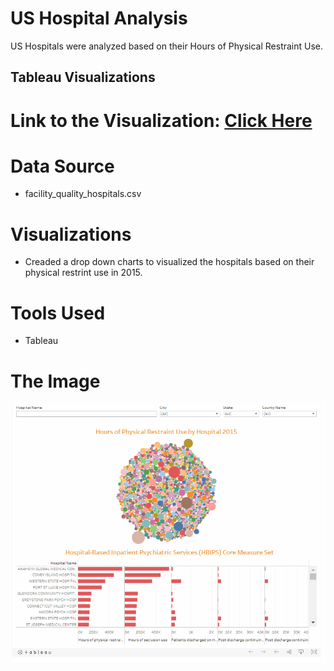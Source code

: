 # US Hospital Analysis

US Hospitals were analyzed based on their Hours of Physical Restraint Use. 

## Tableau Visualizations

# Link to the Visualization: [Click Here](https://public.tableau.com/views/hospital-restraint-use/Dashboard1?:embed=y&:display_count=yes&publish=yes)

# Data Source 
* facility_quality_hospitals.csv

# Visualizations 

* Creaded a drop down charts to visualized the hospitals based on their physical restrint use in 2015. 

# Tools Used 
* Tableau 

# The Image 

![The Visualizations](https://github.com/mrbalikci/US-hospital-analysis/blob/master/hospital.gif)